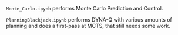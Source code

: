 `Monte_Carlo.ipynb` performs Monte Carlo Prediction and Control.

`PlanningBlackjack.ipynb` performs DYNA-Q with various amounts of planning and does a first-pass at MCTS, that still needs some work. 
